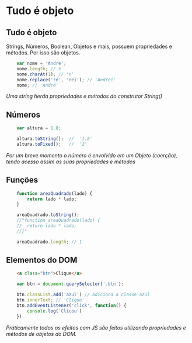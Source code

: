 # Tudo é objeto

## Tudo é objeto

Strings, Números, Boolean, Objetos e mais, possuem propriedades
e métodos. Por isso são objetos.

```js
    var nome = 'André';
    nome.length; // 5
    nome.charAt(1); // 'n'
    nome.replace('ré', 'rei'); // 'Andrei'
    nome; // 'André'
```

*Uma string herda propriedades e*
*métodos do construtor String()*

## Números

```js
    var altura = 1.8;

    altura.toString();  //  '1.8'
    altura.toFixed();   //  '2'
```

*Por um breve momento o número é*
*envolvido em um Objeto*
*(coerção), tendo acesso assim as*
*suas propriedades e métodos*

## Funções

```js
    function areaQuadrado(lado) {
        return lado * lado;
    }

    areaQuadrado.toString();
    //"function areaQuadrado(lado) {
    //  return lado * lado;
    //}"

    areaQuadrado.length; // 1
```

## Elementos do DOM

```html
    <a class="btn">Clique</a>
```

```js
    var btn = document.querySelector('.btn');

    btn.classList.add('azul') // adiciona a classe azul
    btn.innerText; // 'Clique'
    btn.addEventListener('click', function() {
        console.log('Clicou')
    })
```

*Praticamente todos os efeitos*
*com JS são feitos utilizando*
*propriedades e métodos de*
*objetos do DOM.*